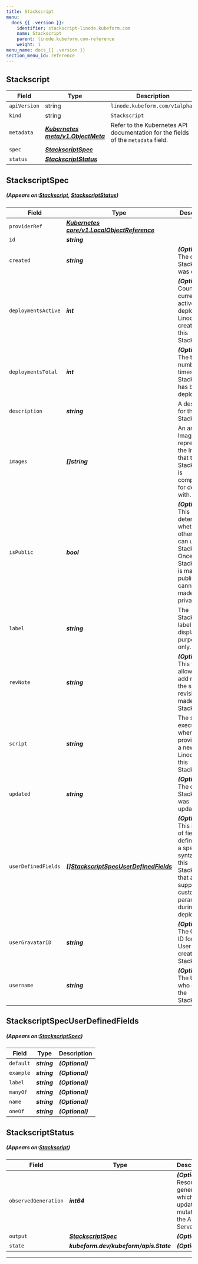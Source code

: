 ```yaml
---
title: Stackscript
menu:
  docs_{{ .version }}:
    identifier: stackscript-linode.kubeform.com
    name: Stackscript
    parent: linode.kubeform.com-reference
    weight: 1
menu_name: docs_{{ .version }}
section_menu_id: reference
---
```


## Stackscript
| Field | Type | Description |
| ------ | ----- | ----------- |
| `apiVersion` | string | `linode.kubeform.com/v1alpha1` |
|    `kind` | string | `Stackscript` |
| `metadata` | ***[Kubernetes meta/v1.ObjectMeta](https://kubernetes.io/docs/reference/generated/kubernetes-api/v1.13/#objectmeta-v1-meta)***|Refer to the Kubernetes API documentation for the fields of the `metadata` field.|
| `spec` | ***[StackscriptSpec](#StackscriptSpec)***||
| `status` | ***[StackscriptStatus](#StackscriptStatus)***||
## StackscriptSpec
##### (Appears on:[Stackscript](#Stackscript), [StackscriptStatus](#StackscriptStatus))
| Field | Type | Description |
| ------ | ----- | ----------- |
| `providerRef` | ***[Kubernetes core/v1.LocalObjectReference](https://kubernetes.io/docs/reference/generated/kubernetes-api/v1.13/#localobjectreference-v1-core)***||
| `id` | ***string***||
| `created` | ***string***| ***(Optional)*** The date this StackScript was created.|
| `deploymentsActive` | ***int***| ***(Optional)*** Count of currently active, deployed Linodes created from this StackScript.|
| `deploymentsTotal` | ***int***| ***(Optional)*** The total number of times this StackScript has been deployed.|
| `description` | ***string***|A description for the StackScript.|
| `images` | ***[]string***|An array of Image IDs representing the Images that this StackScript is compatible for deploying with.|
| `isPublic` | ***bool***| ***(Optional)*** This determines whether other users can use your StackScript. Once a StackScript is made public, it cannot be made private.|
| `label` | ***string***|The StackScript's label is for display purposes only.|
| `revNote` | ***string***| ***(Optional)*** This field allows you to add notes for the set of revisions made to this StackScript.|
| `script` | ***string***|The script to execute when provisioning a new Linode with this StackScript.|
| `updated` | ***string***| ***(Optional)*** The date this StackScript was updated.|
| `userDefinedFields` | ***[[]StackscriptSpecUserDefinedFields](#StackscriptSpecUserDefinedFields)***| ***(Optional)*** This is a list of fields defined with a special syntax inside this StackScript that allow for supplying customized parameters during deployment.|
| `userGravatarID` | ***string***| ***(Optional)*** The Gravatar ID for the User who created the StackScript.|
| `username` | ***string***| ***(Optional)*** The User who created the StackScript.|
## StackscriptSpecUserDefinedFields
##### (Appears on:[StackscriptSpec](#StackscriptSpec))
| Field | Type | Description |
| ------ | ----- | ----------- |
| `default` | ***string***| ***(Optional)*** |
| `example` | ***string***| ***(Optional)*** |
| `label` | ***string***| ***(Optional)*** |
| `manyOf` | ***string***| ***(Optional)*** |
| `name` | ***string***| ***(Optional)*** |
| `oneOf` | ***string***| ***(Optional)*** |
## StackscriptStatus
##### (Appears on:[Stackscript](#Stackscript))
| Field | Type | Description |
| ------ | ----- | ----------- |
| `observedGeneration` | ***int64***| ***(Optional)*** Resource generation, which is updated on mutation by the API Server.|
| `output` | ***[StackscriptSpec](#StackscriptSpec)***| ***(Optional)*** |
| `state` | ***kubeform.dev/kubeform/apis.State***| ***(Optional)*** |
---
